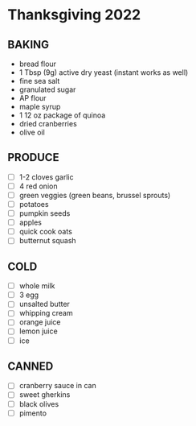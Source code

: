 # Thanksgiving 2022

## BAKING

- bread flour
- 1 Tbsp (9g) active dry yeast (instant works as well)
- fine sea salt
- granulated sugar
- AP flour
- maple syrup
- 1 12 oz package of quinoa
- dried cranberries
- olive oil

## PRODUCE

- [ ] 1-2 cloves garlic
- [ ] 4 red onion
- [ ] green veggies (green beans, brussel sprouts)
- [ ] potatoes
- [ ] pumpkin seeds
- [ ] apples
- [ ] quick cook oats
- [ ] butternut squash

## COLD

- [ ] whole milk
- [ ] 3 egg
- [ ] unsalted butter
- [ ] whipping cream
- [ ] orange juice
- [ ] lemon juice
- [ ] ice

## CANNED

- [ ] cranberry sauce in can
- [ ] sweet gherkins
- [ ] black olives
- [ ] pimento
